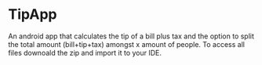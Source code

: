 # TipApp
An android app that calculates the tip of a bill plus tax and the option to split the total amount (bill+tip+tax) amongst x amount of people. To access all files downoald the zip and import it to your IDE. 
